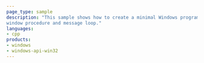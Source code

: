 ```yaml
---
page_type: sample
description: "This sample shows how to create a minimal Windows program that shows a window. It demonstrates how to write a 
window procedure and message loop."
languages:
- cpp
products:
- windows
- windows-api-win32
---
```

